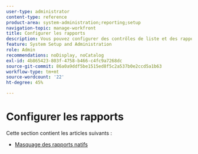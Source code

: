 ```yaml
---
user-type: administrator
content-type: reference
product-area: system-administration;reporting;setup
navigation-topic: manage-workfront
title: Configurer les rapports
description: Vous pouvez configurer des contrôles de liste et des rapports Workfront intégrés.
feature: System Setup and Administration
role: Admin
recommendations: noDisplay, noCatalog
exl-id: 4b865423-803f-4758-b466-c4fc9a7268dc
source-git-commit: 86a0a9ddf5be1515ed8f5c2a537b0e2ccd5a1b63
workflow-type: tm+mt
source-wordcount: '22'
ht-degree: 45%

---
```


# Configurer les rapports

Cette section contient les articles suivants :

* [Masquage des rapports natifs](../../../administration-and-setup/manage-workfront/configure-reports/hide-built-in-reports.md)
